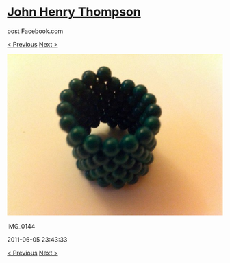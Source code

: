 # [John Henry Thompson](../README.md)
post Facebook.com

[< Previous](2011-06-05-9.md) [Next >](2011-06-05-11.md)

[![](../media/2011-06-05/Magnetic-Balls-IMG_0144.jpg)](../README.md)

IMG_0144

2011-06-05 23:43:33

[< Previous](2011-06-05-9.md) [Next >](2011-06-05-11.md)